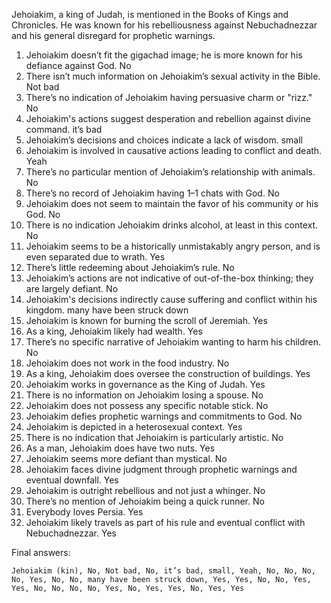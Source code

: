 Jehoiakim, a king of Judah, is mentioned in the Books of Kings and Chronicles. He was known for his rebelliousness against Nebuchadnezzar and his general disregard for prophetic warnings.

1. Jehoiakim doesn’t fit the gigachad image; he is more known for his defiance against God. No
2. There isn’t much information on Jehoiakim’s sexual activity in the Bible. Not bad
3. There’s no indication of Jehoiakim having persuasive charm or "rizz." No
4. Jehoiakim's actions suggest desperation and rebellion against divine command. it’s bad
5. Jehoiakim’s decisions and choices indicate a lack of wisdom. small
6. Jehoiakim is involved in causative actions leading to conflict and death. Yeah
7. There’s no particular mention of Jehoiakim’s relationship with animals. No
8. There’s no record of Jehoiakim having 1–1 chats with God. No
9. Jehoiakim does not seem to maintain the favor of his community or his God. No
10. There is no indication Jehoiakim drinks alcohol, at least in this context. No
11. Jehoiakim seems to be a historically unmistakably angry person, and is even separated due to wrath. Yes
12. There’s little redeeming about Jehoiakim’s rule. No
13. Jehoiakim’s actions are not indicative of out-of-the-box thinking; they are largely defiant. No
14. Jehoiakim's decisions indirectly cause suffering and conflict within his kingdom. many have been struck down
15. Jehoiakim is known for burning the scroll of Jeremiah. Yes
16. As a king, Jehoiakim likely had wealth. Yes
17. There’s no specific narrative of Jehoiakim wanting to harm his children. No
18. Jehoiakim does not work in the food industry. No
19. As a king, Jehoiakim does oversee the construction of buildings. Yes
20. Jehoiakim works in governance as the King of Judah. Yes
21. There is no information on Jehoiakim losing a spouse. No
22. Jehoiakim does not possess any specific notable stick. No
23. Jehoiakim defies prophetic warnings and commitments to God. No
24. Jehoiakim is depicted in a heterosexual context. Yes
25. There is no indication that Jehoiakim is particularly artistic. No
26. As a man, Jehoiakim does have two nuts. Yes
27. Jehoiakim seems more defiant than mystical. No
28. Jehoiakim faces divine judgment through prophetic warnings and eventual downfall. Yes
29. Jehoiakim is outright rebellious and not just a whinger. No
30. There’s no mention of Jehoiakim being a quick runner. No
31. Everybody loves Persia. Yes
32. Jehoiakim likely travels as part of his rule and eventual conflict with Nebuchadnezzar. Yes

Final answers:

```Jehoiakim (kin), No, Not bad, No, it’s bad, small, Yeah, No, No, No, No, Yes, No, No, many have been struck down, Yes, Yes, No, No, Yes, Yes, No, No, No, No, Yes, No, Yes, Yes, No, Yes, Yes```